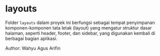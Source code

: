 # layouts

Folder `layouts` dalam proyek ini berfungsi sebagai tempat penyimpanan komponen-komponen tata letak (layout) yang mengatur struktur dasar halaman, seperti header, footer, dan sidebar, yang digunakan kembali di berbagai bagian aplikasi.

Author: Wahyu Agus Arifin
